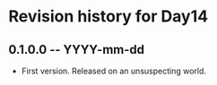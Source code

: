 # Revision history for Day14

## 0.1.0.0  -- YYYY-mm-dd

* First version. Released on an unsuspecting world.
